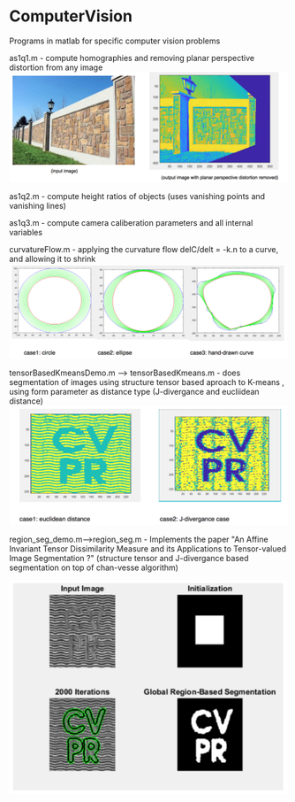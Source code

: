 # ComputerVision

Programs in matlab for specific computer vision problems

as1q1.m - compute homographies and removing planar perspective distortion from any image
![alt text](outputImages/ppd.png "planar perspective dist removal")

as1q2.m - compute height ratios of objects (uses vanishing points and vanishing lines)

as1q3.m - compute camera caliberation parameters and all internal variables

curvatureFlow.m - applying the curvature flow delC/delt = -k.n to a curve, and allowing it to shrink
![alt text](outputImages/curveEvolution.png "Curve Evolution")

tensorBasedKmeansDemo.m --> tensorBasedKmeans.m - does segmentation of images using structure tensor based aproach to K-means , using form parameter as distance type (J-divergance and eucliidean distance) 
![alt text](outputImages/kmeans.png "structure Tensor based K-means output")

region_seg_demo.m-->region_seg.m - Implements the paper "An Affine Invariant Tensor Dissimilarity Measure and its Applications to Tensor-valued Image Segmentation ?" (structure tensor and J-divergance based segmentation on top of chan-vesse algorithm)


![alt text](outputImages/TensorBasedChanVesse.png "structure Tensor based chan vesse output")